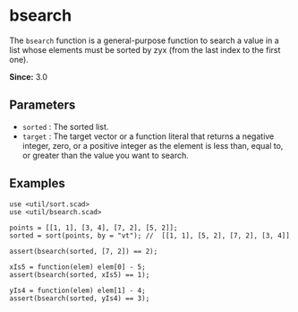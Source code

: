 # bsearch

The `bsearch` function is a general-purpose function to search a value in a list whose elements must be sorted by zyx (from the last index to the first one).

**Since:**  3.0

## Parameters

- `sorted` : The sorted list.
- `target` : The target vector or a function literal that returns a negative integer, zero, or a positive integer as the element is less than, equal to, or greater than the value you want to search.

## Examples

	use <util/sort.scad>
	use <util/bsearch.scad>

    points = [[1, 1], [3, 4], [7, 2], [5, 2]];
    sorted = sort(points, by = "vt"); //  [[1, 1], [5, 2], [7, 2], [3, 4]]

    assert(bsearch(sorted, [7, 2]) == 2);

    xIs5 = function(elem) elem[0] - 5;
    assert(bsearch(sorted, xIs5) == 1);

    yIs4 = function(elem) elem[1] - 4;
    assert(bsearch(sorted, yIs4) == 3);